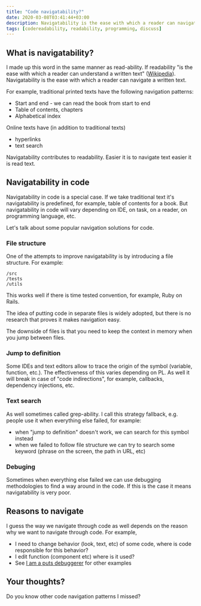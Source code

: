 ```yaml
---
title: "Code navigatability?"
date: 2020-03-08T03:41:44+03:00
description: Navigatability is the ease with which a reader can navigate a written text
tags: [codereadability, readability, programming, discuss]
---
```


## What is navigatability?

I made up this word in the same manner as read-ability. If readability "is the ease with which a reader can understand a written text" ([Wikipedia](https://en.wikipedia.org/wiki/Readability)). Navigatability is the ease with which a reader can navigate a written text.

<!--more-->

For example, traditional printed texts have the following navigation patterns:

- Start and end - we can read the book from start to end
- Table of contents, chapters
- Alphabetical index

Online texts have (in addition to traditional texts)

- hyperlinks
- text search

Navigatability contributes to readability. Easier it is to navigate text easier it is read text.

## Navigatability in code

Navigatability in code is a special case. If we take traditional text it's navigatability is predefined, for example, table of contents for a book. But navigatability in code will vary depending on IDE, on task, on a reader, on programming language, etc.

Let's talk about some popular navigation solutions for code.

### File structure

One of the attempts to improve navigatability is by introducing a file structure. For example:

```text
/src
/tests
/utils
```

This works well if there is time tested convention, for example, Ruby on Rails.

The idea of putting code in separate files is widely adopted, but there is no research that proves it makes navigation easy.

The downside of files is that you need to keep the context in memory when you jump between files.

### Jump to definition

Some IDEs and text editors allow to trace the origin of the symbol (variable, function, etc.). The effectiveness of this varies depending on PL. As well it will break in case of "code indirections", for example, callbacks, dependency injections, etc.

### Text search

As well sometimes called grep-ability. I call this strategy fallback, e.g. people use it when everything else failed, for example:

- when "jump to definition" doesn't work, we can search for this symbol instead
- when we failed to follow file structure we can try to search some keyword (phrase on the screen, the path in URL, etc)

### Debuging

Sometimes when everything else failed we can use debugging methodologies to find a way around in the code. If this is the case it means navigatability is very poor.

## Reasons to navigate

I guess the way we navigate through code as well depends on the reason why we want to navigate through code. For example, 

- I need to change behavior (look, text, etc) of some code, where is code responsible for this behavior?
- I edit function (component etc) where is it used?
- See [I am a puts debuggerer](https://tenderlovemaking.com/2016/02/05/i-am-a-puts-debuggerer.html) for other examples

## Your thoughts?

Do you know other code navigation patterns I missed?



